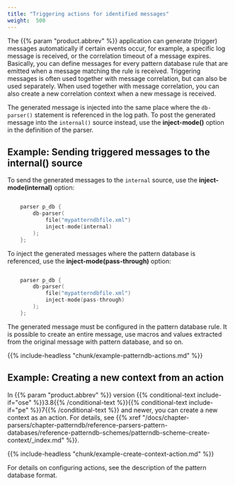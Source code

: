 ```yaml
---
title: "Triggering actions for identified messages"
weight:  500
---
```

<!-- DISCLAIMER: This file is based on the syslog-ng Open Source Edition documentation https://github.com/balabit/syslog-ng-ose-guides/commit/2f4a52ee61d1ea9ad27cb4f3168b95408fddfdf2 and is used under the terms of The syslog-ng Open Source Edition Documentation License. The file has been modified by Axoflow. -->

The {{% param "product.abbrev" %}} application can generate (trigger) messages automatically if certain events occur, for example, a specific log message is received, or the correlation timeout of a message expires. Basically, you can define messages for every pattern database rule that are emitted when a message matching the rule is received. Triggering messages is often used together with message correlation, but can also be used separately. When used together with message correlation, you can also create a new correlation context when a new message is received.

The generated message is injected into the same place where the `db-parser()` statement is referenced in the log path. To post the generated message into the `internal()` source instead, use the **inject-mode()** option in the definition of the parser.


## Example: Sending triggered messages to the internal() source

To send the generated messages to the `internal` source, use the **inject-mode(internal)** option:

```c

    parser p_db {
        db-parser(
            file("mypatterndbfile.xml")
            inject-mode(internal)
        );
    };

```

To inject the generated messages where the pattern database is referenced, use the **inject-mode(pass-through)** option:

```c

    parser p_db {
        db-parser(
            file("mypatterndbfile.xml")
            inject-mode(pass-through)
        );
    };

```


The generated message must be configured in the pattern database rule. It is possible to create an entire message, use macros and values extracted from the original message with pattern database, and so on.

{{% include-headless "chunk/example-patterndb-actions.md" %}}


## Example: Creating a new context from an action

In {{% param "product.abbrev" %}} version {{% conditional-text include-if="ose" %}}3.8{{% /conditional-text %}}{{% conditional-text include-if="pe" %}}7{{% /conditional-text %}} and newer, you can create a new context as an action. For details, see {{% xref "/docs/chapter-parsers/chapter-patterndb/reference-parsers-pattern-databases/reference-patterndb-schemes/patterndb-scheme-create-context/_index.md" %}}.

{{% include-headless "chunk/example-create-context-action.md" %}}


For details on configuring actions, see the description of the pattern database format.
